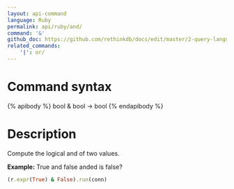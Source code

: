 ```yaml
---
layout: api-command 
language: Ruby
permalink: api/ruby/and/
command: '&'
github_doc: https://github.com/rethinkdb/docs/edit/master/2-query-language/api/ruby/math-and-logic/and.md
related_commands:
    '|': or/
---
```


# Command syntax #

{% apibody %}
bool & bool &rarr; bool
{% endapibody %}

# Description #

Compute the logical and of two values.

__Example:__ True and false anded is false?

```rb
(r.expr(True) & False).run(conn)
```
